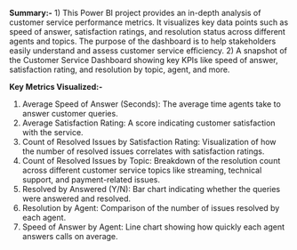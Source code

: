 **Summary:-** 1) This Power BI project provides an in-depth analysis of customer service performance metrics. It visualizes key data points such as speed of answer, satisfaction ratings, and resolution status across different agents and topics. The purpose of the dashboard is to help stakeholders easily understand and assess customer service efficiency.
2) A snapshot of the Customer Service Dashboard showing key KPIs like speed of answer, satisfaction rating, and resolution by topic, agent, and more.

**Key Metrics Visualized:-**
1) Average Speed of Answer (Seconds): The average time agents take to answer customer queries.
2) Average Satisfaction Rating: A score indicating customer satisfaction with the service.
3) Count of Resolved Issues by Satisfaction Rating: Visualization of how the number of resolved issues correlates with satisfaction ratings.
4) Count of Resolved Issues by Topic: Breakdown of the resolution count across different customer service topics like streaming, technical support, and payment-related issues.
5) Resolved by Answered (Y/N): Bar chart indicating whether the queries were answered and resolved.
6) Resolution by Agent: Comparison of the number of issues resolved by each agent.
7) Speed of Answer by Agent: Line chart showing how quickly each agent answers calls on average.
